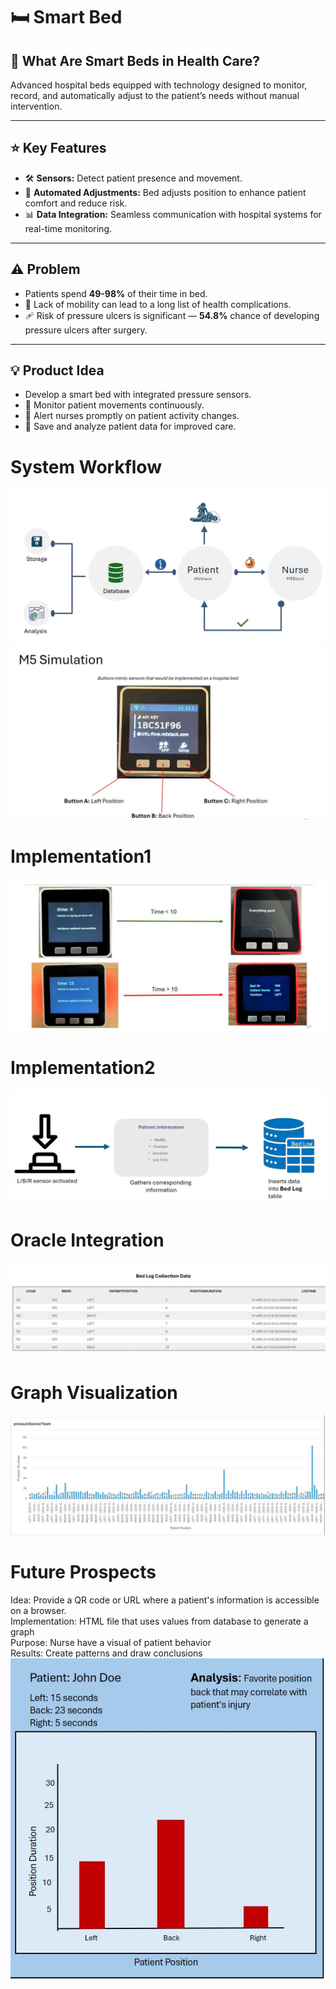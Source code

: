 # 🛏️ Smart Bed

## 🤖 What Are Smart Beds in Health Care?
Advanced hospital beds equipped with technology designed to monitor, record, and automatically adjust to the patient’s needs without manual intervention.

---

## ⭐ Key Features
- 🛠️ **Sensors:** Detect patient presence and movement.
- 🔄 **Automated Adjustments:** Bed adjusts position to enhance patient comfort and reduce risk.
- 📊 **Data Integration:** Seamless communication with hospital systems for real-time monitoring.

---

## ⚠️ Problem
- Patients spend **49-98%** of their time in bed.
- 🚫 Lack of mobility can lead to a long list of health complications.
- 🩹 Risk of pressure ulcers is significant — **54.8%** chance of developing pressure ulcers after surgery.

---

## 💡 Product Idea
- Develop a smart bed with integrated pressure sensors.
- 👣 Monitor patient movements continuously.
- 📢 Alert nurses promptly on patient activity changes.
- 💾 Save and analyze patient data for improved care.
# System Workflow
![alt text](https://github.com/berk2k/Smart-Bed/blob/main/workflow/SystemWorkflow.JPG)<br/>
![alt text](https://github.com/berk2k/Smart-Bed/blob/main/workflow/M5.JPG)<br/>

# Implementation1
![alt text](https://github.com/berk2k/Smart-Bed/blob/main/workflow/imp1.JPG)<br/>
# Implementation2
![alt text](https://github.com/berk2k/Smart-Bed/blob/main/workflow/imp2.JPG)<br/>
# Oracle Integration
![alt text](https://github.com/berk2k/Smart-Bed/blob/main/workflow/oracle.JPG)<br/>
# Graph Visualization
![alt text](https://github.com/berk2k/Smart-Bed/blob/main/workflow/graph.JPG)<br/>

# Future Prospects
Idea: Provide a QR code or URL where a patient's information is accessible on a browser.​<br/>
Implementation: HTML file that uses values from database to generate a graph​<br/>
Purpose: Nurse have a visual of patient behavior​<br/>
Results: Create patterns and draw conclusions<br/>
![alt text](https://github.com/berk2k/Smart-Bed/blob/main/workflow/futurep.JPG)
